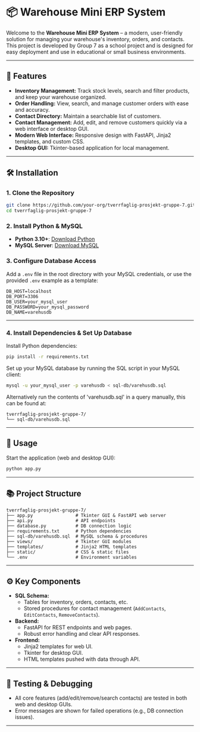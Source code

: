 # 📦 Warehouse Mini ERP System

Welcome to the **Warehouse Mini ERP System** – a modern, user-friendly solution for managing your warehouse's inventory, orders, and contacts. This project is developed by Group 7 as a school project and is designed for easy deployment and use in educational or small business environments.

---

## 🚀 Features

- **Inventory Management:** Track stock levels, search and filter products, and keep your warehouse organized.
- **Order Handling:** View, search, and manage customer orders with ease and accuracy.
- **Contact Directory:** Maintain a searchable list of customers.
- **Contact Management:** Add, edit, and remove customers quickly via a web interface or desktop GUI.
- **Modern Web Interface:** Responsive design with FastAPI, Jinja2 templates, and custom CSS.
- **Desktop GUI:** Tkinter-based application for local management.

---

## 🛠️ Installation

### 1. Clone the Repository

```bash
git clone https://github.com/your-org/tverrfaglig-prosjekt-gruppe-7.git
cd tverrfaglig-prosjekt-gruppe-7
```

### 2. Install Python & MySQL

- **Python 3.10+**: [Download Python](https://www.python.org/downloads/)
- **MySQL Server**: [Download MySQL](https://dev.mysql.com/downloads/installer/)

### 3. Configure Database Access

Add a `.env` file in the root directory with your MySQL credentials, or use the provided `.env` example as a template:

```
DB_HOST=localhost
DB_PORT=3306
DB_USER=your_mysql_user
DB_PASSWORD=your_mysql_password
DB_NAME=varehusdb
```

---

### 4. Install Dependencies & Set Up Database

Install Python dependencies:

```bash
pip install -r requirements.txt
```

Set up your MySQL database by running the SQL script in your MySQL client:

```bash
mysql -u your_mysql_user -p varehusdb < sql-db/varehusdb.sql
```

Alternatively run the contents of 'varehusdb.sql' in a query manually, this can be found at:
```
tverrfaglig-prosjekt-gruppe-7/
└── sql-db/varehusdb.sql
```

---

## 🏃 Usage

Start the application (web and desktop GUI):

```bash
python app.py
```

---

## 📚 Project Structure

```
tverrfaglig-prosjekt-gruppe-7/
├── app.py                # Tkinter GUI & FastAPI web server
├── api.py                # API endpoints
├── database.py           # DB connection logic
├── requirements.txt      # Python dependencies
├── sql-db/varehusdb.sql  # MySQL schema & procedures
├── views/                # Tkinter GUI modules
├── templates/            # Jinja2 HTML templates
├── static/               # CSS & static files
└── .env                  # Environment variables
```

---

## ⚙️ Key Components

- **SQL Schema:**
  - Tables for inventory, orders, contacts, etc.
  - Stored procedures for contact management (`AddContacts`, `EditContacts`, `RemoveContacts`).
- **Backend:**
  - FastAPI for REST endpoints and web pages.
  - Robust error handling and clear API responses.
- **Frontend:**
  - Jinja2 templates for web UI.
  - Tkinter for desktop GUI.
  - HTML templates pushed with data through API.

---

## 🧪 Testing & Debugging

- All core features (add/edit/remove/search contacts) are tested in both web and desktop GUIs.
- Error messages are shown for failed operations (e.g., DB connection issues).

---